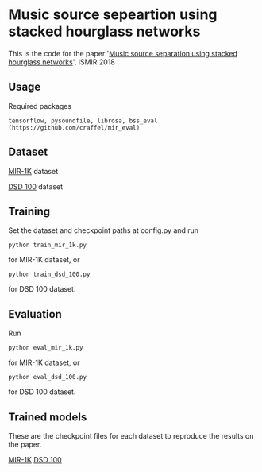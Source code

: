 # Music source sepeartion using stacked hourglass networks
This is the code for the paper '[Music source separation using stacked hourglass networks](http://arxiv.org/abs/1805.08559)', ISMIR 2018

## Usage

Required packages

```
tensorflow, pysoundfile, librosa, bss_eval (https://github.com/craffel/mir_eval)
```

## Dataset

[MIR-1K](https://sites.google.com/site/unvoicedsoundseparation/mir-1k) dataset

[DSD 100](https://github.com/faroit/dsdtools) dataset

## Training
Set the dataset and checkpoint paths at config.py and run

```
python train_mir_1k.py
```
for MIR-1K dataset, or

```
python train_dsd_100.py
```
for DSD 100 dataset.


## Evaluation
Run

```
python eval_mir_1k.py
```
for MIR-1K dataset, or

```
python eval_dsd_100.py
```
for DSD 100 dataset.

## Trained models
These are the checkpoint files for each dataset to reproduce the results on the paper.

[MIR-1K](https://www.dropbox.com/s/6759yx0zqer316f/mir_1k_checkpoints.zip?dl=0)
[DSD 100](https://www.dropbox.com/s/3vteakcu7qjwo84/dsd_100_checkpoints.zip?dl=0)